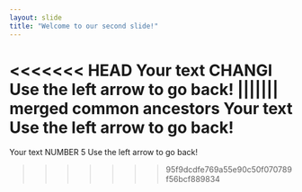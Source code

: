 ```yaml
---
layout: slide
title: "Welcome to our second slide!"
---
```

<<<<<<< HEAD
Your text CHANGI
Use the left arrow to go back!
||||||| merged common ancestors
Your text
Use the left arrow to go back!
=======
Your text NUMBER 5
Use the left arrow to go back!
>>>>>>> 95f9dcdfe769a55e90c50f070789f56bcf889834
